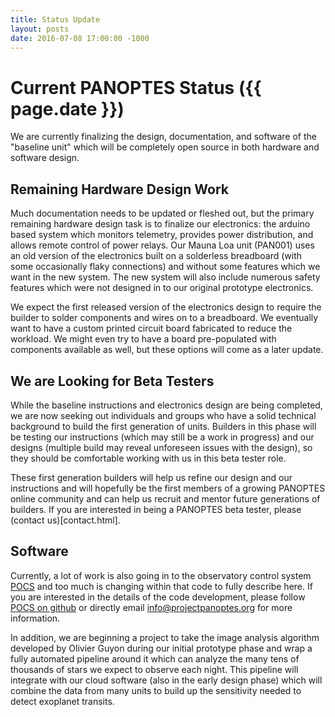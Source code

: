 ```yaml
---
title: Status Update
layout: posts
date: 2016-07-08 17:00:00 -1000
---
```


# Current PANOPTES Status ({{ page.date }})

We are currently finalizing the design, documentation, and software of the "baseline unit" which will be completely open source in both hardware and software design.  

## Remaining Hardware Design Work

Much documentation needs to be updated or fleshed out, but the primary remaining hardware design task is to finalize our electronics: the arduino based system which monitors telemetry, provides power distribution, and allows remote control of power relays.  Our Mauna Loa unit (PAN001) uses an old version of the electronics built on a solderless breadboard (with some occasionally flaky connections) and without some features which we want in the new system.  The new system will also include numerous safety features which were not designed in to our original prototype electronics.

We expect the first released version of the electronics design to require the builder to solder components and wires on to a breadboard.  We eventually want to have a custom printed circuit board fabricated to reduce the workload.  We might even try to have a board pre-populated with components available as well, but these options will come as a later update.

## We are Looking for Beta Testers

While the baseline instructions and electronics design are being completed, we are now seeking out individuals and groups who have a solid technical background to build the first generation of units.  Builders in this phase will be testing our instructions (which may still be a work in progress) and our designs (multiple build may reveal unforeseen issues with the design), so they should be comfortable working with us in this beta tester role.  

These first generation builders will help us refine our design and our instructions and will hopefully be the first members of a growing PANOPTES online community and can help us recruit and mentor future generations of builders.  If you are interested in being a PANOPTES beta tester, please (contact us)[contact.html].

## Software

Currently, a lot of work is also going in to the observatory control system [POCS](https://github.com/panoptes/POCS) and too much is changing within that code to fully describe here.  If you are interested in the details of the code development, please follow [POCS on github](https://github.com/panoptes/POCS) or directly email [info@projectpanoptes.org](info@projectpanoptes.org) for more information.

In addition, we are beginning a project to take the image analysis algorithm developed by Olivier Guyon during our initial prototype phase and wrap a fully automated pipeline around it which can analyze the many tens of thousands of stars we expect to observe each night.  This pipeline will integrate with our cloud software (also in the early design phase) which will combine the data from many units to build up the sensitivity needed to detect exoplanet transits.
